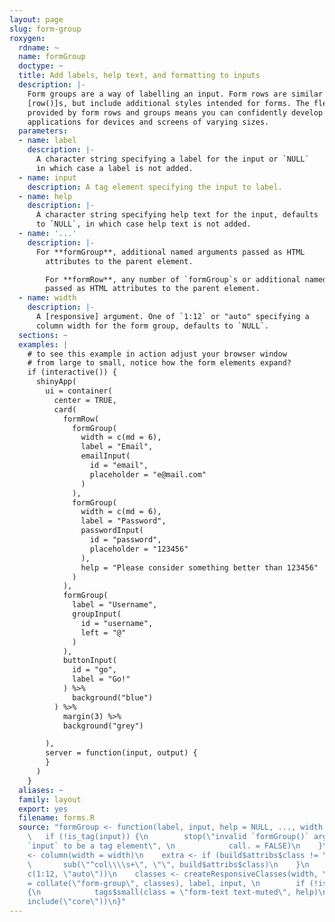 ```yaml
---
layout: page
slug: form-group
roxygen:
  rdname: ~
  name: formGroup
  doctype: ~
  title: Add labels, help text, and formatting to inputs
  description: |-
    Form groups are a way of labelling an input. Form rows are similar to
    [row()]s, but include additional styles intended for forms. The flexibility
    provided by form rows and groups means you can confidently develop shiny
    applications for devices and screens of varying sizes.
  parameters:
  - name: label
    description: |-
      A character string specifying a label for the input or `NULL`
      in which case a label is not added.
  - name: input
    description: A tag element specifying the input to label.
  - name: help
    description: |-
      A character string specifying help text for the input, defaults
      to `NULL`, in which case help text is not added.
  - name: '...'
    description: |-
      For **formGroup**, additional named arguments passed as HTML
        attributes to the parent element.

        For **formRow**, any number of `formGroup`s or additional named arguments
        passed as HTML attributes to the parent element.
  - name: width
    description: |-
      A [responsive] argument. One of `1:12` or "auto" specifying a
      column width for the form group, defaults to `NULL`.
  sections: ~
  examples: |
    # to see this example in action adjust your browser window
    # from large to small, notice how the form elements expand?
    if (interactive()) {
      shinyApp(
        ui = container(
          center = TRUE,
          card(
            formRow(
              formGroup(
                width = c(md = 6),
                label = "Email",
                emailInput(
                  id = "email",
                  placeholder = "e@mail.com"
                )
              ),
              formGroup(
                width = c(md = 6),
                label = "Password",
                passwordInput(
                  id = "password",
                  placeholder = "123456"
                ),
                help = "Please consider something better than 123456"
              )
            ),
            formGroup(
              label = "Username",
              groupInput(
                id = "username",
                left = "@"
              )
            ),
            buttonInput(
              id = "go",
              label = "Go!"
            ) %>%
              background("blue")
          ) %>%
            margin(3) %>%
            background("grey")

        ),
        server = function(input, output) {
        }
      )
    }
  aliases: ~
  family: layout
  export: yes
  filename: forms.R
  source: "formGroup <- function(label, input, help = NULL, ..., width = NULL) {\n
    \   if (!is_tag(input)) {\n        stop(\"invalid `formGroup()` argument, expecting
    `input` to be a tag element\", \n            call. = FALSE)\n    }\n    build
    <- column(width = width)\n    extra <- if (build$attribs$class != \"col\") {\n
    \       sub(\"^col\\\\s+\", \"\", build$attribs$class)\n    }\n    width <- ensureBreakpoints(width,
    c(1:12, \"auto\"))\n    classes <- createResponsiveClasses(width, \"col\")\n    tags$div(class
    = collate(\"form-group\", classes), label, input, \n        if (!is.null(help))
    {\n            tags$small(class = \"form-text text-muted\", help)\n        },
    include(\"core\"))\n}"
---
```

